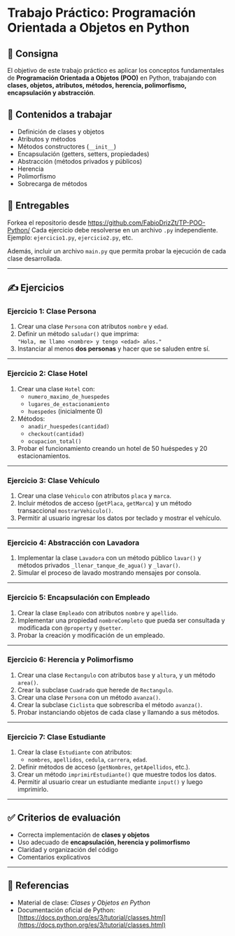 # Trabajo Práctico: Programación Orientada a Objetos en Python

## 📌 Consigna
El objetivo de este trabajo práctico es aplicar los conceptos fundamentales de **Programación Orientada a Objetos (POO)** en Python, trabajando con **clases, objetos, atributos, métodos, herencia, polimorfismo, encapsulación y abstracción**.

## 🧩 Contenidos a trabajar
- Definición de clases y objetos
- Atributos y métodos
- Métodos constructores (`__init__`)
- Encapsulación (getters, setters, propiedades)
- Abstracción (métodos privados y públicos)
- Herencia
- Polimorfismo
- Sobrecarga de métodos

## 📂 Entregables
Forkea el repositorio desde https://github.com/FabioDrizZt/TP-POO-Python/
Cada ejercicio debe resolverse en un archivo `.py` independiente.  
Ejemplo: `ejercicio1.py`, `ejercicio2.py`, etc.  

Además, incluir un archivo `main.py` que permita probar la ejecución de cada clase desarrollada.

---

## ✍️ Ejercicios

### **Ejercicio 1: Clase Persona**
1. Crear una clase `Persona` con atributos `nombre` y `edad`.
2. Definir un método `saludar()` que imprima:  
   `"Hola, me llamo <nombre> y tengo <edad> años."`
3. Instanciar al menos **dos personas** y hacer que se saluden entre sí.

---

### **Ejercicio 2: Clase Hotel**
1. Crear una clase `Hotel` con:
   - `numero_maximo_de_huespedes`
   - `lugares_de_estacionamiento`
   - `huespedes` (inicialmente 0)
2. Métodos:
   - `anadir_huespedes(cantidad)`
   - `checkout(cantidad)`
   - `ocupacion_total()`
3. Probar el funcionamiento creando un hotel de 50 huéspedes y 20 estacionamientos.

---

### **Ejercicio 3: Clase Vehículo**
1. Crear una clase `Vehiculo` con atributos `placa` y `marca`.
2. Incluir métodos de acceso (`getPlaca`, `getMarca`) y un método transaccional `mostrarVehiculo()`.
3. Permitir al usuario ingresar los datos por teclado y mostrar el vehículo.

---

### **Ejercicio 4: Abstracción con Lavadora**
1. Implementar la clase `Lavadora` con un método público `lavar()` y métodos privados `_llenar_tanque_de_agua()` y `_lavar()`.
2. Simular el proceso de lavado mostrando mensajes por consola.

---

### **Ejercicio 5: Encapsulación con Empleado**
1. Crear la clase `Empleado` con atributos `nombre` y `apellido`.
2. Implementar una propiedad `nombreCompleto` que pueda ser consultada y modificada con `@property` y `@setter`.
3. Probar la creación y modificación de un empleado.

---

### **Ejercicio 6: Herencia y Polimorfismo**
1. Crear una clase `Rectangulo` con atributos `base` y `altura`, y un método `area()`.
2. Crear la subclase `Cuadrado` que herede de `Rectangulo`.
3. Crear una clase `Persona` con un método `avanza()`.
4. Crear la subclase `Ciclista` que sobrescriba el método `avanza()`.
5. Probar instanciando objetos de cada clase y llamando a sus métodos.

---

### **Ejercicio 7: Clase Estudiante**
1. Crear la clase `Estudiante` con atributos:
   - `nombres`, `apellidos`, `cedula`, `carrera`, `edad`.
2. Definir métodos de acceso (`getNombres`, `getApellidos`, etc.).
3. Crear un método `imprimirEstudiante()` que muestre todos los datos.
4. Permitir al usuario crear un estudiante mediante `input()` y luego imprimirlo.

---

## ✅ Criterios de evaluación
- Correcta implementación de **clases y objetos**
- Uso adecuado de **encapsulación, herencia y polimorfismo**
- Claridad y organización del código
- Comentarios explicativos

---

## 📖 Referencias
- Material de clase: *Clases y Objetos en Python*  
- Documentación oficial de Python: [https://docs.python.org/es/3/tutorial/classes.html](https://docs.python.org/es/3/tutorial/classes.html)
